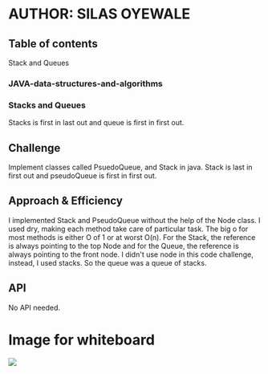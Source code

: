 # AUTHOR: SILAS OYEWALE
## Table of contents
Stack and Queues
### JAVA-data-structures-and-algorithms

### Stacks and Queues
Stacks is first in last out and queue is first in first out. 
## Challenge
<!-- Description of the challenge -->
Implement classes called PsuedoQueue, and Stack in java. Stack is last in first out and pseudoQueue is first in first out. 

## Approach & Efficiency
<!-- What approach did you take? Why? What is the Big O space/time for this approach? -->
I implemented Stack and PseudoQueue without the help of the Node class. I used dry, making each method take care of particular task. The big o for most methods is either O of 1 or at worst O(n). 
For the Stack, the reference is always pointing to the top Node and for the Queue, the reference is always pointing to the front node. I didn't use node in this code challenge, instead, I used stacks. So the queue was a queue of stacks. 

## API
<!-- Description of each method publicly available to your Stack and Queue-->
No API needed. 



# Image for whiteboard
![](resources/assets/whiteboard-code-challenge-11.JPG)
